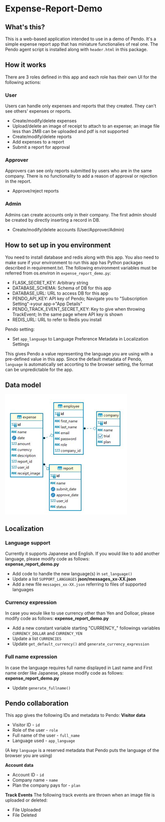 # Expense-Report-Demo
 
## What's this?
This is a web-based application intended to use in a demo of Pendo. It's a simple expense report app that has miniature functionalies of real one. The Pendo agent script is installed along with `header.html` in this package.

## How it works
There are 3 roles defined in this app and each role has their own UI for the following actions:
### User
Users can handle only expenses and reports that they created. They can't see others' expenses or reports.
* Create/modify/delete expenses
* Upload/delete an image of receipt to attach to an expense; an image file less than 2MB can be uploaded and pdf is not supported
* Create/modify/delete reports
* Add expenses to a report
* Submit a report for approval  
### Approver
Approvers can see only reports submitted by users who are in the same company. There is no functionality to add a reason of approval or rejection in the report.
* Approve/reject reports  
### Admin
Admins can create accounts only in their company. The first admin should be created by directly inserting a record in DB. 
* Create/modify/delete accounts (User/Approver/Admin)  

## How to set up in you environment
You need to install database and redis along with this app. You also need to make sure if your environment to run this app has Python packages described in requirement.txt. The following environment variables must be referred from os.environ in `expense_report_demo.py`:
* FLASK_SECRET_KEY: Arbitrary string
* DATABASE_SCHEMA: Schema of DB for this app
* DATABASE_URL: URL to access DB for this app
* PENDO_API_KEY: API key of Pendo; Navigate you to "Subscription Setting"->your app->"App Details"
* PENDO_TRACK_EVENT_SECRET_KEY: Key to give when throwing TrackEvent; In the same page where API key is shown
* REDIS_URL: URL to refer to Redis you install
  
Pendo setting:
* Set `app_language` to Language Preference Metadata in Localization Settings
  
This gives Pendo a value representing the language you are using with a pre-defined value in this app. Since the default metadata of Pendo, `language` is automatically set accorting to the browser setting, the format can be unpredictable for the app.

## Data model
![Data Model](data_diagram.jpg)

## Localization
### Language support
Currently it supports Japanese and English. If you would like to add another language, please modify code as follows:  
**expense_report_demo.py**
* Add code to handle the new language(s) in `set_language()`
* Update a list `SUPPORT_LANGUAGES`
**json/messages_xx-XX.json**
* Add a new file `messages_xx-XX.json` referring to files of supported languages

### Currency expression
In case you woule like to use currency other than Yen and Dolloar, please modify code as follows:
**expense_report_demo.py**
* Add a new constant variable starting "CURRENCY_" followings variables `CURRENCY_DOLLAR` and `CURRENCY_YEN`
* Update a list `CURRENCIES`
* Update `get_default_currency()` and `generate_currency_expression`

### Full name expression
In case the language requires full name displayed in Last name and First name order like Japanese, please modify code as follows:
**expense_report_demo.py**
* Update `generate_fullname()`

## Pendo collaboration
This app gives the following IDs and metadata to Pendo:
**Visitor data**
* Visitor ID - `id`
* Role of the user - `role`
* Full name of the user - `full_name`
* Language used - `app_language`
  
(A key `language` is a reserved metadata that Pendo puts the language of the browser you are using)
  
**Account data**
* Account ID - `id`
* Company name - `name`
* Plan the company pays for - `plan`

**Track Events**
The following track events are thrown when an image file is uploaded or deleted:
* File Uploaded
* File Deleted